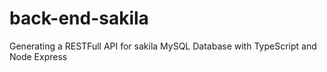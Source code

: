 # back-end-sakila
Generating a RESTFull API for sakila MySQL Database with TypeScript and Node Express
